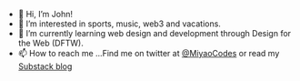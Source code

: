 - 👋 Hi, I’m John!
- 👀 I’m interested in sports, music, web3 and vacations. 
- 🌱 I’m currently learning web design and development through Design for the Web (DFTW). 
- 📫 How to reach me ...Find me on twitter at [@MiyaoCodes](https://twitter.com/miyaocodes) or read my [Substack blog](https://johnmiyao.substack.com/?utm_source=substack&utm_medium=web&utm_campaign=substack_profile
)

<!---
MiyaoCat/MiyaoCat is a ✨ special ✨ repository because its `README.md` (this file) appears on your GitHub profile.
You can click the Preview link to take a look at your changes.
--->

